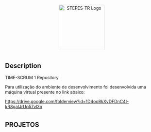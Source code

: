 <p align="center">
  <a href="https://github.com/stepestr/ipbl2020/tree/master/1_Paciente" target="blank"><img src="https://user-images.githubusercontent.com/10083265/95672144-b83c3f00-0b74-11eb-94d2-30c1333bb411.png" width="150" alt="STEPES-TR Logo" /></a>
</p>

#  
## Description

TIME-SCRUM 1 Repository.

Para utilização do ambiente de desenvolvimento foi desenvolvida uma máquina virtual presente no link abaixo:

https://drive.google.com/folderview?id=1D4oo8kXvDFDnC4I-kR8gaIJrUp57vl3n

#
## PROJETOS
